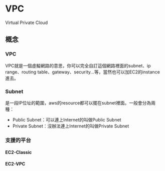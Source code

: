 # VPC
Virtual Private Cloud

## 概念

### VPC
VPC就是一個虛擬網路的意思，你可以完全自訂這個網路裡面的subnet、ip range、routing table、gateway、security...等，當然也可以加EC2的instance進去。

### Subnet
是一段IP位址的範圍，aws的resource都可以擺在subnet裡面。一般會分為兩種：
* Public Subnet：可以連上Internet的叫做Public Subnet
* Private Subnet：沒辦法連上Internet的叫做Private Subnet

### 支援的平台

#### EC2-Classic


#### EC2-VPC
